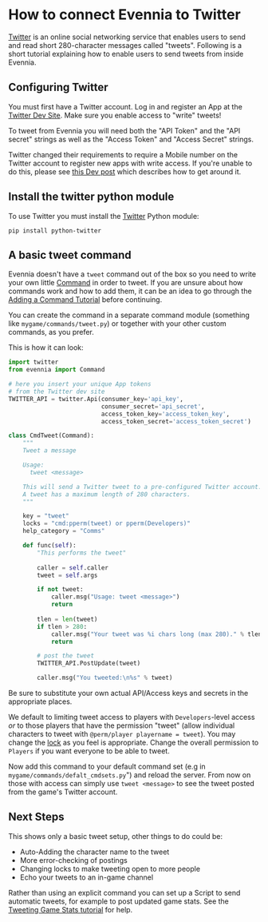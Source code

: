 # How to connect Evennia to Twitter


[Twitter](http://en.wikipedia.org/wiki/twitter) is an online social networking service that enables
users to send and read short 280-character messages called "tweets". Following is a short tutorial
explaining how to enable users to send tweets from inside Evennia.

## Configuring Twitter

You must first have a Twitter account. Log in and register an App at the [Twitter Dev
Site](https://apps.twitter.com/). Make sure you enable access to "write" tweets!

To tweet from Evennia you will need both the "API Token" and the "API secret" strings as well as the
"Access Token" and "Access Secret" strings.

Twitter changed their requirements to require a Mobile number on the Twitter account to register new
apps with write access.  If you're unable to do this, please see [this Dev
post](https://dev.twitter.com/notifications/new-apps-registration) which describes how to get around
it.

## Install the twitter python module

To use Twitter you must install the [Twitter](https://pypi.python.org/pypi/twitter) Python module:

```
pip install python-twitter
```

## A basic tweet command

Evennia doesn't have a `tweet` command out of the box so you need to write your own little
[Command](../Component/Commands) in order to tweet. If you are unsure about how commands work and how to add
them, it can be an idea to go through the [Adding a Command Tutorial](../Howto/Starting/Adding-Command-Tutorial)
before continuing.

You can create the command in a separate command module (something like `mygame/commands/tweet.py`)
or together with your other custom commands, as you prefer.

This is how it can look: 

```python
import twitter
from evennia import Command

# here you insert your unique App tokens
# from the Twitter dev site
TWITTER_API = twitter.Api(consumer_key='api_key',
                          consumer_secret='api_secret',
                          access_token_key='access_token_key',
                          access_token_secret='access_token_secret')

class CmdTweet(Command):
    """
    Tweet a message

    Usage: 
      tweet <message>

    This will send a Twitter tweet to a pre-configured Twitter account.
    A tweet has a maximum length of 280 characters. 
    """

    key = "tweet"
    locks = "cmd:pperm(tweet) or pperm(Developers)"
    help_category = "Comms"

    def func(self):
        "This performs the tweet"
 
        caller = self.caller
        tweet = self.args

        if not tweet:
            caller.msg("Usage: tweet <message>")      
            return
 
        tlen = len(tweet)
        if tlen > 280:
            caller.msg("Your tweet was %i chars long (max 280)." % tlen)
            return

        # post the tweet        
        TWITTER_API.PostUpdate(tweet)

        caller.msg("You tweeted:\n%s" % tweet)
```

Be sure to substitute your own actual API/Access keys and secrets in the appropriate places. 

We default to limiting tweet access to players with `Developers`-level access *or* to those players
that have the permission "tweet" (allow individual characters to tweet with `@perm/player playername
= tweet`). You may change the [lock](../Component/Locks) as you feel is appropriate. Change the overall
permission to `Players` if you want everyone to be able to tweet.

Now add this command to your default command set (e.g in `mygame/commands/defalt_cmdsets.py`") and
reload the server. From now on those with access can simply use `tweet <message>` to see the tweet
posted from the game's Twitter account.

## Next Steps

This shows only a basic tweet setup, other things to do could be:

* Auto-Adding the character name to the tweet
* More error-checking of postings
* Changing locks to make tweeting open to more people
* Echo your tweets to an in-game channel

Rather than using an explicit command you can set up a Script to send automatic tweets, for example
to post updated game stats. See the [Tweeting Game Stats tutorial](../Howto/Tutorial-Tweeting-Game-Stats) for
help.